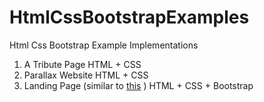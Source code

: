 # HtmlCssBootstrapExamples
Html Css Bootstrap Example Implementations

1. A Tribute Page                                                                                  HTML + CSS
2. Parallax Website                                                                                HTML + CSS
3. Landing Page (similar to [this](https://jolly-kalam-23776e.netlify.app/cssgridresponsive/) )      HTML + CSS + Bootstrap
